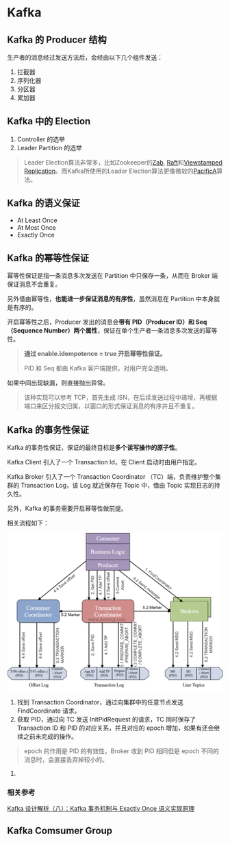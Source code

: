 # Kafka



## Kafka 的 Producer 结构

生产者的消息经过发送方法后，会经由以下几个组件发送：

1. 拦截器
2. 序列化器
3. 分区器
4. 累加器



## Kafka 中的 Election

1. Controller 的选举
2. Leader Partition 的选举



> Leader Election算法非常多，比如Zookeeper的[Zab](http://web.stanford.edu/class/cs347/reading/zab.pdf), [Raft](https://ramcloud.stanford.edu/wiki/download/attachments/11370504/raft.pdf)和[Viewstamped Replication](http://pmg.csail.mit.edu/papers/vr-revisited.pdf)。而Kafka所使用的Leader Election算法更像微软的[PacificA](http://research.microsoft.com/apps/pubs/default.aspx?id=66814)算法。

## Kafka 的语义保证

- At Least Once
- At Most Once
- Exactly Once





## Kafka 的幂等性保证

幂等性保证是指一条消息多次发送在 Partition 中只保存一条，从而在 Broker 端保证消息不会重复。

另外借由幂等性，**也能进一步保证消息的有序性**，虽然消息在 Partition 中本身就是有序的。

开启幂等性之后，Producer 发出的消息会**带有 PID（Producer ID）和 Seq（Sequence Number）两个属性**，保证在单个生产者一条消息多次发送的幂等性。

> **通过 enable.idempotence = true 开启幂等性保证。**
>
> PID 和 Seq 都由 Kafka 客户端提供，对用户完全透明。

如果中间出现缺漏，则直接抛出异常。

> 该种实现可以参考 TCP，首先生成 ISN，在后续发送过程中递增，再根据端口来区分报文归属，以窗口的形式保证消息的有序并且不重复。



## Kafka 的事务性保证

Kafka 的事务性保证，保证的最终目标是**多个读写操作的原子性**。

Kafka Client 引入了一个 Transaction Id，在 Client 启动时由用户指定。

Kafka Broker 引入了一个 Transaction Coordinator （TC）端，负责维护整个集群的 Transaction Log，该 Log 就近保存在 Topic 中，借由 Topic 实现日志的持久性。

另外，Kafka 的事务需要开启幂等性做前提。

相关流程如下：

![Kakfa事务流程](assets/Kafka%E4%BA%8B%E5%8A%A1%E6%B5%81%E7%A8%8B.png)

1. 找到 Transaction Coordinator，通过向集群中的任意节点发送 FindCoordinate 请求。
2. 获取 PID，通过向 TC 发送 InitPidRequest 的请求，TC 同时保存了 Transaction ID 和 PID 的对应关系，并且对应的 epoch 增加，如果有还会继续之前未完成的操作。

> epoch 的作用是 PID 的有效性，Broker 收到 PID 相同但是 epoch 不同的消息时，会直接丢弃掉较小的。

1. 



### 相关参考

[Kafka 设计解析（八）：Kafka 事务机制与 Exactly Once 语义实现原理](https://www.infoq.cn/article/kafka-analysis-part-8)





## Kafka Comsumer Group

